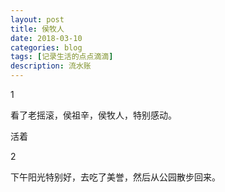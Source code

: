 ```yaml
---
layout: post
title: 侯牧人
date: 2018-03-10
categories: blog
tags: [记录生活的点点滴滴]
description: 流水账
---
```


1

看了老摇滚，侯祖辛，侯牧人，特别感动。

活着

2

下午阳光特别好，去吃了美誉，然后从公园散步回来。














